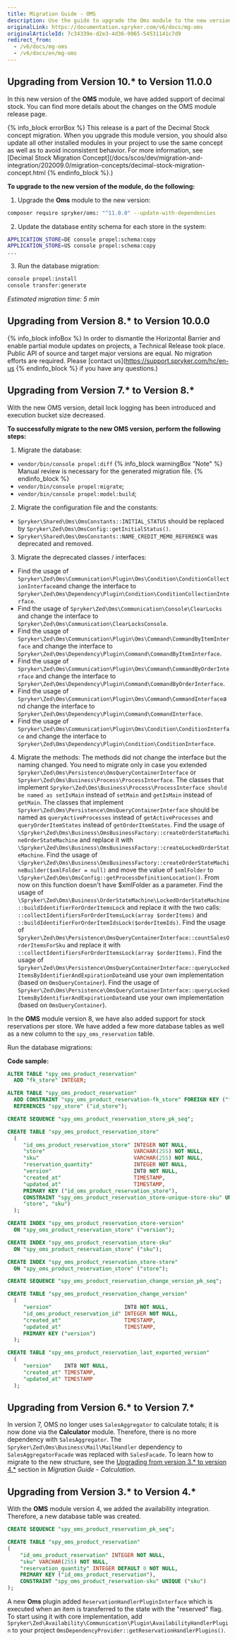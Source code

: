 ```yaml
---
title: Migration Guide - OMS
description: Use the guide to upgrade the Oms module to the new version.
originalLink: https://documentation.spryker.com/v6/docs/mg-oms
originalArticleId: 7c34339e-d2e3-4d36-9965-54531141c7d9
redirect_from:
  - /v6/docs/mg-oms
  - /v6/docs/en/mg-oms
---
```


## Upgrading from Version 10.* to Version 11.0.0

In this new version of the **OMS** module, we have added support of decimal stock. You can find more details about the changes on the OMS module release page.

{% info_block errorBox %}
This release is a part of the Decimal Stock concept migration. When you upgrade this module version, you should also update all other installed modules in your project to use the same concept as well as to avoid inconsistent behavior. For more information, see [Decimal Stock Migration Concept](/docs/scos/dev/migration-and-integration/202009.0/migration-concepts/decimal-stock-migration-concept.html
{% endinfo_block %}.)

**To upgrade to the new version of the module, do the following:**

1. Upgrade the **Oms** module to the new version:

```bash
composer require spryker/oms: "^11.0.0" --update-with-dependencies
```
2. Update the database entity schema for each store in the system:

```bash
APPLICATION_STORE=DE console propel:schema:copy
APPLICATION_STORE=US console propel:schema:copy
...
```
3. Run the database migration:

```bash
console propel:install
console transfer:generate
```
*Estimated migration time: 5 min*

## Upgrading from Version 8.* to Version 10.0.0
{% info_block infoBox %}
In order to dismantle the Horizontal Barrier and enable partial module updates on projects, a Technical Release took place. Public API of source and target major versions are equal. No migration efforts are required. Please [contact us](https://support.spryker.com/hc/en-us
{% endinfo_block %} if you have any questions.)

## Upgrading from Version 7.* to Version 8.*

With the new OMS version, detail lock logging has been introduced and execution bucket size decreased.

**To successfully migrate to the new OMS version, perform the following steps:**
1. Migrate the database:
* `vendor/bin/console propel:diff`
{% info_block warningBox "Note" %}
Manual review is necessary for the generated migration file.
{% endinfo_block %}
* `vendor/bin/console propel:migrate`;    
* `vendor/bin/console propel:model:build`;

2. Migrate the configuration file and the constants:
* `Spryker\Shared\Oms\OmsConstants::INITIAL_STATUS` should be replaced by `Spryker\Zed\Oms\OmsConfig::getInitialStatus()`.
* `Spryker\Shared\Oms\OmsConstants::NAME_CREDIT_MEMO_REFERENCE` was deprecated and removed.

3. Migrate the deprecated classes / interfaces:
* Find the usage of `Spryker\Zed\Oms\Communication\Plugin\Oms\Condition\ConditionCollectionInterface`and change the interface to `Spryker\Zed\Oms\Dependency\Plugin\Condition\ConditionCollectionInterface`.
* Find the usage of `Spryker\Zed\Oms\Communication\Console\ClearLocks` and change the interface to `Spryker\Zed\Oms\Communication\ClearLocksConsole`.
* Find the usage of `Spryker\Zed\Oms\Communication\Plugin\Oms\Command\CommandByItemInterface` and change the interface to `Spryker\Zed\Oms\Dependency\Plugin\Command\CommandByItemInterface`.
* Find the usage of `Spryker\Zed\Oms\Communication\Plugin\Oms\Command\CommandByOrderInterface` and change the interface to `Spryker\Zed\Oms\Dependency\Plugin\Command\CommandByOrderInterface`.
* Find the usage of `Spryker\Zed\Oms\Communication\Plugin\Oms\Command\CommandInterface`and change the interface to `Spryker\Zed\Oms\Dependency\Plugin\Command\CommandInterface`.
* Find the usage of `Spryker\Zed\Oms\Communication\Plugin\Oms\Condition\ConditionInterface` and change the interface to `Spryker\Zed\Oms\Dependency\Plugin\Condition\ConditionInterface`.

4. Migrate the methods:
 The methods did not change the interface but the naming changed. You need to migrate only in case you extended `Spryker\Zed\Oms\Persistence\OmsQueryContainerInterface` or `Spryker\Zed\Oms\Business\Process\ProcessInterface`.
The classes that implement `Spryker\Zed\Oms\Business\Process\ProcessInterface should be named as setIsMain` instead of `setMain` and `getIsMain` instead of `getMain`.
The classes that implement `Spryker\Zed\Oms\Persistence\OmsQueryContainerInterface` should be named as `queryActiveProcesses` instead of `getActiveProcesses` and `queryOrderItemStates` instead of `getOrderItemStates`.
Find the usage of `\Spryker\Zed\Oms\Business\OmsBusinessFactory::createOrderStateMachineOrderStateMachine` and replace it with `\Spryker\Zed\Oms\Business\OmsBusinessFactory::createLockedOrderStateMachine`.
Find the usage of `\Spryker\Zed\Oms\Business\OmsBusinessFactory::createOrderStateMachineBuilder($xmlFolder = null)` and move the value of `$xmlFolder` to `\Spryker\Zed\Oms\OmsConfig::getProcessDefinitionLocation()`. From now on this function doesn't have $xmlFolder as a parameter.
Find the usage of `\Spryker\Zed\Oms\Business\OrderStateMachine\LockedOrderStateMachine::buildIdentifierForOrderItemsLock` and replace it with the two calls: `::collectIdentifiersForOrderItemsLock(array $orderItems)` and `::buildIdentifierForOrderItemIdsLock($orderItemIds)`.
Find the usage of `Spryker\Zed\Oms\Persistence\OmsQueryContainerInterface::countSalesOrderItemsForSku` and replace it with `::collectIdentifiersForOrderItemsLock(array $orderItems)`.
Find the usage of `Spryker\Zed\Oms\Persistence\OmsQueryContainerInterface::queryLockedItemsByIdentifierAndExpirationDate`and use your own implementation (based on `OmsQueryContainer`).
Find the usage of `Spryker\Zed\Oms\Persistence\OmsQueryContainerInterface::queryLockedItemsByIdentifierAndExpirationDate`and use your own implementation (based on `OmsQueryContainer`).

In the **OMS** module version 8, we have also added support for stock reservations per store. We have added a few more database tables as well as a new column to the `spy_oms_reservation` table.

Run the database migrations:

**Code sample:**
    
```sql
ALTER TABLE "spy_oms_product_reservation" 
  ADD "fk_store" INTEGER; 

ALTER TABLE "spy_oms_product_reservation" 
  ADD CONSTRAINT "spy_oms_product_reservation-fk_store" FOREIGN KEY ("fk_store") 
  REFERENCES "spy_store" ("id_store"); 

CREATE SEQUENCE "spy_oms_product_reservation_store_pk_seq"; 

CREATE TABLE "spy_oms_product_reservation_store" 
  ( 
     "id_oms_product_reservation_store" INTEGER NOT NULL, 
     "store"                            VARCHAR(255) NOT NULL, 
     "sku"                              VARCHAR(255) NOT NULL, 
     "reservation_quantity"             INTEGER NOT NULL, 
     "version"                          INT8 NOT NULL, 
     "created_at"                       TIMESTAMP, 
     "updated_at"                       TIMESTAMP, 
     PRIMARY KEY ("id_oms_product_reservation_store"), 
     CONSTRAINT "spy_oms_product_reservation_store-unique-store-sku" UNIQUE ( 
     "store", "sku") 
  ); 

CREATE INDEX "spy_oms_product_reservation_store-version" 
  ON "spy_oms_product_reservation_store" ("version"); 

CREATE INDEX "spy_oms_product_reservation_store-sku" 
  ON "spy_oms_product_reservation_store" ("sku"); 

CREATE INDEX "spy_oms_product_reservation_store-store" 
  ON "spy_oms_product_reservation_store" ("store"); 

CREATE SEQUENCE "spy_oms_product_reservation_change_version_pk_seq"; 

CREATE TABLE "spy_oms_product_reservation_change_version" 
  ( 
     "version"                       INT8 NOT NULL, 
     "id_oms_product_reservation_id" INTEGER NOT NULL, 
     "created_at"                    TIMESTAMP, 
     "updated_at"                    TIMESTAMP, 
     PRIMARY KEY ("version") 
  ); 

CREATE TABLE "spy_oms_product_reservation_last_exported_version" 
  ( 
     "version"    INT8 NOT NULL, 
     "created_at" TIMESTAMP, 
     "updated_at" TIMESTAMP 
  ); 
```

## Upgrading from Version 6.* to Version 7.*

In version 7, OMS no longer uses `SalesAggregator` to calculate totals; it is now done via the **Calculator** module. Therefore, there is no more dependency with `SalesAggregator`.
The `Spryker\Zed\Oms\Business\Mail\MailHandler` dependency to `SalesAggregatorFacade` was replaced with `SalesFacade`.
To learn how to migrate to the new structure, see the [Upgrading from version 3.* to version 4.*](/docs/scos/dev/module-migration-guides/{{page.version}}/migration-guide-calculation.html#upgrading-from-version-3---to-version-4--) section in *Migration Guide - Calculation*.

## Upgrading from Version 3.* to Version 4.*

With the **OMS** module version 4, we added the availability integration. Therefore, a new database table was created.

```sql
CREATE SEQUENCE "spy_oms_product_reservation_pk_seq";

CREATE TABLE "spy_oms_product_reservation"
(
    "id_oms_product_reservation" INTEGER NOT NULL,
    "sku" VARCHAR(255) NOT NULL,
    "reservation_quantity" INTEGER DEFAULT 0 NOT NULL,
    PRIMARY KEY ("id_oms_product_reservation"),
    CONSTRAINT "spy_oms_product_reservation-sku" UNIQUE ("sku")
);
```

A new **Oms** plugin added `ReservationHandlerPluginInterface` which is executed when an item is transferred to the state with the "reserved" flag. 
To start using it with core implementation, add `Spryker\Zed\Availability\Communication\Plugin\AvailabilityHandlerPlugin` to your project `OmsDependencyProvider::getReservationHandlerPlugins()`.
